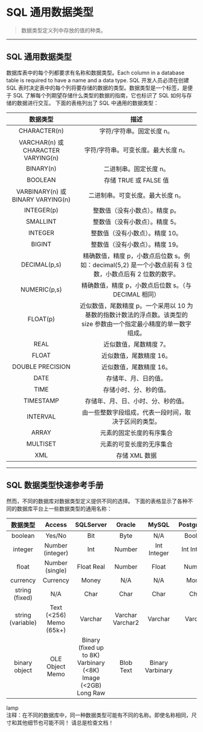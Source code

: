 # SQL 通用数据类型
> 数据类型定义列中存放的值的种类。
---
## SQL 通用数据类型
数据库表中的每个列都要求有名称和数据类型。Each column in a database table is required to have a name and a data type.
SQL 开发人员必须在创建 SQL 表时决定表中的每个列将要存储的数据的类型。数据类型是一个标签，是便于 SQL 了解每个列期望存储什么类型的数据的指南，它也标识了 SQL 如何与存储的数据进行交互。
下面的表格列出了 SQL 中通用的数据类型：

数据类型|描述
:--:|:--:
CHARACTER(n)|字符/字符串。固定长度 n。
VARCHAR(n) 或 CHARACTER VARYING(n)|字符/字符串。可变长度。最大长度 n。
BINARY(n)|二进制串。固定长度 n。
BOOLEAN|存储 TRUE 或 FALSE 值
VARBINARY(n) 或 BINARY VARYING(n)|二进制串。可变长度。最大长度 n。
INTEGER(p)|整数值（没有小数点）。精度 p。
SMALLINT|整数值（没有小数点）。精度 5。
INTEGER|整数值（没有小数点）。精度 10。
BIGINT|整数值（没有小数点）。精度 19。
DECIMAL(p,s)|精确数值，精度 p，小数点后位数 s。例如：decimal(5,2) 是一个小数点前有 3 位数，小数点后有 2 位数的数字。
NUMERIC(p,s)|精确数值，精度 p，小数点后位数 s。（与 DECIMAL 相同）
FLOAT(p)|近似数值，尾数精度 p。一个采用以 10 为基数的指数计数法的浮点数。该类型的 size 参数由一个指定最小精度的单一数字组成。
REAL|近似数值，尾数精度 7。
FLOAT|近似数值，尾数精度 16。
DOUBLE PRECISION|近似数值，尾数精度 16。
DATE|存储年、月、日的值。
TIME|存储小时、分、秒的值。
TIMESTAMP|存储年、月、日、小时、分、秒的值。
INTERVAL|由一些整数字段组成，代表一段时间，取决于区间的类型。
ARRAY|元素的固定长度的有序集合
MULTISET|元素的可变长度的无序集合
XML|存储 XML 数据

---
## SQL 数据类型快速参考手册
然而，不同的数据库对数据类型定义提供不同的选择。
下面的表格显示了各种不同的数据库平台上一些数据类型的通用名称：

数据类型|Access|SQLServer|Oracle|MySQL|PostgreSQL
:--:|:--:|:--:|:--:|:--:|:--:
boolean|Yes/No|Bit|Byte|N/A|Boolean
integer|Number (integer)|Int|Number|Int Integer|Int Integer
float|Number (single)|Float Real|Number|Float|Numeric
currency|Currency|Money|N/A|N/A|Money
string (fixed)|N/A|Char|Char|Char|Char
string (variable)|Text (<256) Memo (65k+)|Varchar|Varchar Varchar2|Varchar|Varchar
binary object|OLE Object Memo|Binary (fixed up to 8K) Varbinary (<8K) Image (<2GB)	Long Raw|Blob Text|Binary Varbinary

lamp	
注释：在不同的数据库中，同一种数据类型可能有不同的名称。即使名称相同，尺寸和其他细节也可能不同！ 请总是检查文档！